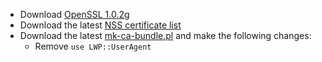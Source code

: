  * Download [OpenSSL 1.0.2g](https://www.openssl.org/source/openssl-1.0.2g.tar.gz)
 * Download the latest [NSS certificate list](https://hg.mozilla.org/mozilla-central/raw-file/default/security/nss/lib/ckfw/builtins/certdata.txt)
 * Download the latest [mk-ca-bundle.pl](https://raw.githubusercontent.com/bagder/curl/master/lib/mk-ca-bundle.pl) and make the following changes:
	* Remove `use LWP::UserAgent`
